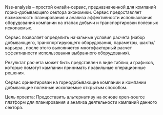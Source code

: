 Nss-analysis – простой онлайн-сервис, предназначенной для компаний горно-добывающего сектора экономики. Сервис предоставляет возможность планирования и анализа эффективности использования оборудования компании на этапах добычи и транспортировки полезных ископаемых.

Сервис позволяет определить начальные условия расчета (набор добывающего, транспортирующего оборудования, параметры, шахты/карьера , после этого выполняется многофакторный расчет эффективности использования выбранного оборудования).

Результат расчета может быть представлен в виде таблиц и графиков, которые помогут кампании принимать правильные операционные решения.

Сервис ориентирован на горнодобывающие компании и компании добывающие полезные ископаемые открытым способом.


Цель проекта:
Предоставить альтернативу на основе open-source платформ для планирования и анализа деятельности кампаний данного сектора.
